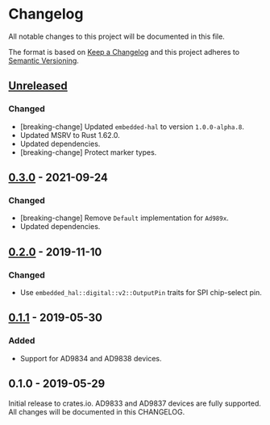 # Changelog

All notable changes to this project will be documented in this file.

The format is based on [Keep a Changelog](http://keepachangelog.com/en/1.0.0/)
and this project adheres to [Semantic Versioning](http://semver.org/spec/v2.0.0.html).

## [Unreleased]

### Changed
- [breaking-change] Updated `embedded-hal` to version `1.0.0-alpha.8`.
- Updated MSRV to Rust 1.62.0.
- Updated dependencies.
- [breaking-change] Protect marker types.

## [0.3.0] - 2021-09-24

### Changed
- [breaking-change] Remove `Default` implementation for `Ad989x`.
- Updated dependencies.

## [0.2.0] - 2019-11-10

### Changed
- Use `embedded_hal::digital::v2::OutputPin` traits for SPI chip-select pin.

## [0.1.1] - 2019-05-30

### Added
- Support for AD9834 and AD9838 devices.

## 0.1.0 - 2019-05-29

Initial release to crates.io. AD9833 and AD9837 devices are fully supported.
All changes will be documented in this CHANGELOG.

[Unreleased]: https://github.com/eldruin/ad983x-rs/compare/v0.3.0...HEAD
[0.3.0]: https://github.com/eldruin/ad983x-rs/compare/v0.2.0...v0.3.0
[0.2.0]: https://github.com/eldruin/ad983x-rs/compare/v0.1.1...v0.2.0
[0.1.1]: https://github.com/eldruin/ad983x-rs/compare/v0.1.0...v0.1.1